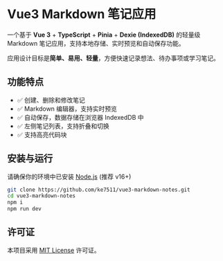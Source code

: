# Vue3 Markdown 笔记应用

一个基于 **Vue 3** + **TypeScript** + **Pinia** + **Dexie (IndexedDB)** 的轻量级 Markdown 笔记应用，支持本地存储、实时预览和自动保存功能。  

应用设计目标是**简单、易用、轻量**，方便快速记录想法、待办事项或学习笔记。

## 功能特点

- ✅ 创建、删除和修改笔记  
- ✅ Markdown 编辑器，支持实时预览  
- ✅ 自动保存，数据存储在浏览器 IndexedDB 中  
- ✅ 左侧笔记列表，支持折叠和切换  
- ✅ 支持高亮代码块

## 安装与运行
请确保你的环境中已安装 [Node.js](https://nodejs.org/) (推荐 v16+)

```bash
git clone https://github.com/ke7511/vue3-markdown-notes.git
cd vue3-markdown-notes
npm i
npm run dev
```
##  许可证

本项目采用 [MIT License](https://opensource.org/licenses/MIT) 许可证。
